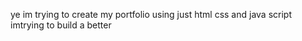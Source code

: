 ye
im trying to create my portfolio using just html css and java script
imtrying to build a better 
